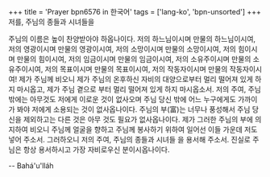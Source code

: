 +++
title = 'Prayer bpn6576 in 한국어'
tags = ['lang-ko', 'bpn-unsorted']
+++
저를, 주님의 종들과 시녀들을

주님의 이름은 높이 찬양받아야 하옵나이다. 저의 하느님이시며 만물의 하느님이시여, 저의 영광이시며 만물의 영광이시여, 저의 소망이시며 만물의 소망이시여, 저의 힘이시며 만물의 힘이시여, 저의 임금이시며 만물의 임금이시여, 저의 소유주이시며 만물의 소유주이시여, 저의 목표이시며 만물의 목표이시여, 저의 작동자이시며 만물의 작동자이시여! 제가 주님께 비오니 제가 주님의 온후하신 자비의 대양으로부터 멀리 떨어져 있게 하지 마시옵고, 제가 주님 곁으로 부터 멀리 떨어져 있게 하지 마시옵소서.
저의 주여, 주님 밖에는 아무것도 저에게 이로운 것이 없사오며 주님 당신 밖에 어느 누구에게도 가까이 가 봐야 저에게 소용되는 것이 없사옵나이다. 주님의 부(富)는 너무나 풍성해서 주님 당신을 제외하고는 다른 것은 아무 것도 필요가 없사옵나이다. 제가 그러한 주님의 부에 의지하여 비오니 주님께 얼굴을 향하고 주님께 봉사하기 위하여 일어선 이들 가운데 저도 넣어 주소서.
그러하오니 저의 주여, 주님의 종들과 시녀들 을 용서해 주소서. 진실로 주님은 항상 용서하시고 가장 자비로우신 분이시옵나이다.

-- Bahá'u'lláh
